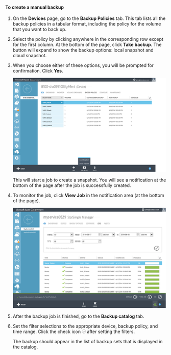 <!--author=SharS last changed: 9/17/15-->

#### <a name="to-create-a-manual-backup"></a>To create a manual backup
1. On the **Devices** page, go to the **Backup Policies** tab. This tab lists all the backup policies in a tabular format, including the policy for the volume that you want to back up.
2. Select the policy by clicking anywhere in the corresponding row except for the first column. At the bottom of the page, click **Take backup**. The button will expand to show the backup options: local snapshot and cloud snapshot. 
3. When you choose either of these options, you will be prompted for confirmation. Click **Yes**. 
   
    ![Create manual backup1](./media/storsimple-create-manual-backup-gov/HCS_CreateManualBackup1-gov-include.png)
   
    This will start a job to create a snapshot. You will see a notification at the bottom of the page after the job is successfully created.
4. To monitor the job, click **View Job** in the notification area (at the bottom of the page). 
   
    ![Create manual backup2](./media/storsimple-create-manual-backup-gov/HCS_CreateManualBackup2-gov-include.png)
5. After the backup job is finished, go to the **Backup catalog** tab.
6. Set the filter selections to the appropriate device, backup policy, and time range. Click the check icon ![check icon](./media/storsimple-create-manual-backup/HCS_CheckIcon-include.png) after setting the filters.
   
   The backup should appear in the list of backup sets that is displayed in the catalog.

